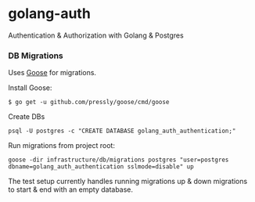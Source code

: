 # golang-auth

Authentication & Authorization with Golang & Postgres

### DB Migrations

Uses [Goose](https://github.com/pressly/goose) for migrations.

Install Goose:

```
$ go get -u github.com/pressly/goose/cmd/goose
```

Create DBs
```
psql -U postgres -c "CREATE DATABASE golang_auth_authentication;"
```


Run migrations from project root:

```
goose -dir infrastructure/db/migrations postgres "user=postgres dbname=golang_auth_authentication sslmode=disable" up
```

The test setup currently handles running migrations up & down migrations to start & end with an empty database.
